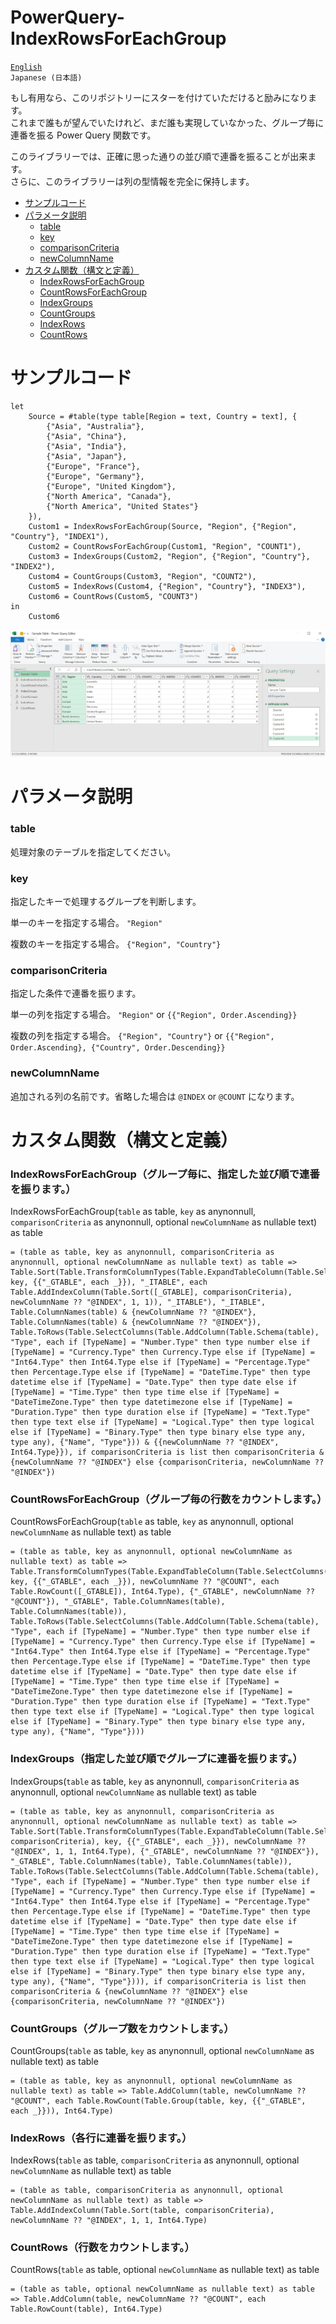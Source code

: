 # PowerQuery-IndexRowsForEachGroup

[`English`](https://github.com/takeyamajp/PowerQuery-IndexRowsForEachGroup)  
`Japanese (日本語)`

もし有用なら、このリポジトリーにスターを付けていただけると励みになります。   
これまで誰もが望んでいたけれど、まだ誰も実現していなかった、グループ毎に連番を振る Power Query 関数です。

このライブラリーでは、正確に思った通りの並び順で連番を振ることが出来ます。  
さらに、このライブラリーは列の型情報を完全に保持します。

- [サンプルコード](#サンプルコード)
- [パラメータ説明](#パラメータ説明)
  - [table](#table)
  - [key](#key)
  - [comparisonCriteria](#comparisoncriteria)
  - [newColumnName](#newcolumnname)
- [カスタム関数（構文と定義）](#カスタム関数構文と定義)
  - [IndexRowsForEachGroup](#indexrowsforeachgroupグループ毎に指定した並び順で連番を振ります)
  - [CountRowsForEachGroup](#countrowsforeachgroupグループ毎の行数をカウントします)
  - [IndexGroups](#indexgroups指定した並び順でグループに連番を振ります)
  - [CountGroups](#countgroupsグループ数をカウントします)
  - [IndexRows](#indexrows各行に連番を振ります)
  - [CountRows](#countrows行数をカウントします)

# サンプルコード
~~~
let
    Source = #table(type table[Region = text, Country = text], {
        {"Asia", "Australia"}, 
        {"Asia", "China"}, 
        {"Asia", "India"}, 
        {"Asia", "Japan"}, 
        {"Europe", "France"}, 
        {"Europe", "Germany"}, 
        {"Europe", "United Kingdom"}, 
        {"North America", "Canada"}, 
        {"North America", "United States"}
    }),
    Custom1 = IndexRowsForEachGroup(Source, "Region", {"Region", "Country"}, "INDEX1"),
    Custom2 = CountRowsForEachGroup(Custom1, "Region", "COUNT1"),
    Custom3 = IndexGroups(Custom2, "Region", {"Region", "Country"}, "INDEX2"),
    Custom4 = CountGroups(Custom3, "Region", "COUNT2"),
    Custom5 = IndexRows(Custom4, {"Region", "Country"}, "INDEX3"),
    Custom6 = CountRows(Custom5, "COUNT3")
in
    Custom6
~~~
![Sample Image](sample.png)

# パラメータ説明
### table
処理対象のテーブルを指定してください。

### key
指定したキーで処理するグループを判断します。

単一のキーを指定する場合。
`"Region"`

複数のキーを指定する場合。
`{"Region", "Country"}`

### comparisonCriteria
指定した条件で連番を振ります。

単一の列を指定する場合。
`"Region"` or `{{"Region", Order.Ascending}}`

複数の列を指定する場合。
`{"Region", "Country"}` or `{{"Region", Order.Ascending}, {"Country", Order.Descending}}`

### newColumnName
追加される列の名前です。省略した場合は `@INDEX` or `@COUNT` になります。


# カスタム関数（構文と定義）

### IndexRowsForEachGroup（グループ毎に、指定した並び順で連番を振ります。）
IndexRowsForEachGroup(`table` as table, `key` as anynonnull, `comparisonCriteria` as anynonnull, optional `newColumnName` as nullable text) as table
~~~
= (table as table, key as anynonnull, comparisonCriteria as anynonnull, optional newColumnName as nullable text) as table => Table.Sort(Table.TransformColumnTypes(Table.ExpandTableColumn(Table.SelectColumns(Table.AddColumn(Table.Group(table, key, {{"_GTABLE", each _}}), "_ITABLE", each Table.AddIndexColumn(Table.Sort([_GTABLE], comparisonCriteria), newColumnName ?? "@INDEX", 1, 1)), "_ITABLE"), "_ITABLE", Table.ColumnNames(table) & {newColumnName ?? "@INDEX"}, Table.ColumnNames(table) & {newColumnName ?? "@INDEX"}), Table.ToRows(Table.SelectColumns(Table.AddColumn(Table.Schema(table), "Type", each if [TypeName] = "Number.Type" then type number else if [TypeName] = "Currency.Type" then Currency.Type else if [TypeName] = "Int64.Type" then Int64.Type else if [TypeName] = "Percentage.Type" then Percentage.Type else if [TypeName] = "DateTime.Type" then type datetime else if [TypeName] = "Date.Type" then type date else if [TypeName] = "Time.Type" then type time else if [TypeName] = "DateTimeZone.Type" then type datetimezone else if [TypeName] = "Duration.Type" then type duration else if [TypeName] = "Text.Type" then type text else if [TypeName] = "Logical.Type" then type logical else if [TypeName] = "Binary.Type" then type binary else type any, type any), {"Name", "Type"})) & {{newColumnName ?? "@INDEX", Int64.Type}}), if comparisonCriteria is list then comparisonCriteria & {newColumnName ?? "@INDEX"} else {comparisonCriteria, newColumnName ?? "@INDEX"})
~~~

### CountRowsForEachGroup（グループ毎の行数をカウントします。）
CountRowsForEachGroup(`table` as table, `key` as anynonnull, optional `newColumnName` as nullable text) as table
~~~
= (table as table, key as anynonnull, optional newColumnName as nullable text) as table => Table.TransformColumnTypes(Table.ExpandTableColumn(Table.SelectColumns(Table.AddColumn(Table.Group(table, key, {{"_GTABLE", each _}}), newColumnName ?? "@COUNT", each Table.RowCount([_GTABLE]), Int64.Type), {"_GTABLE", newColumnName ?? "@COUNT"}), "_GTABLE", Table.ColumnNames(table), Table.ColumnNames(table)), Table.ToRows(Table.SelectColumns(Table.AddColumn(Table.Schema(table), "Type", each if [TypeName] = "Number.Type" then type number else if [TypeName] = "Currency.Type" then Currency.Type else if [TypeName] = "Int64.Type" then Int64.Type else if [TypeName] = "Percentage.Type" then Percentage.Type else if [TypeName] = "DateTime.Type" then type datetime else if [TypeName] = "Date.Type" then type date else if [TypeName] = "Time.Type" then type time else if [TypeName] = "DateTimeZone.Type" then type datetimezone else if [TypeName] = "Duration.Type" then type duration else if [TypeName] = "Text.Type" then type text else if [TypeName] = "Logical.Type" then type logical else if [TypeName] = "Binary.Type" then type binary else type any, type any), {"Name", "Type"})))
~~~

### IndexGroups（指定した並び順でグループに連番を振ります。）
IndexGroups(`table` as table, `key` as anynonnull, `comparisonCriteria` as anynonnull, optional `newColumnName` as nullable text) as table
~~~
= (table as table, key as anynonnull, comparisonCriteria as anynonnull, optional newColumnName as nullable text) as table => Table.Sort(Table.TransformColumnTypes(Table.ExpandTableColumn(Table.SelectColumns(Table.AddIndexColumn(Table.Group(Table.Sort(table, comparisonCriteria), key, {{"_GTABLE", each _}}), newColumnName ?? "@INDEX", 1, 1, Int64.Type), {"_GTABLE", newColumnName ?? "@INDEX"}), "_GTABLE", Table.ColumnNames(table), Table.ColumnNames(table)), Table.ToRows(Table.SelectColumns(Table.AddColumn(Table.Schema(table), "Type", each if [TypeName] = "Number.Type" then type number else if [TypeName] = "Currency.Type" then Currency.Type else if [TypeName] = "Int64.Type" then Int64.Type else if [TypeName] = "Percentage.Type" then Percentage.Type else if [TypeName] = "DateTime.Type" then type datetime else if [TypeName] = "Date.Type" then type date else if [TypeName] = "Time.Type" then type time else if [TypeName] = "DateTimeZone.Type" then type datetimezone else if [TypeName] = "Duration.Type" then type duration else if [TypeName] = "Text.Type" then type text else if [TypeName] = "Logical.Type" then type logical else if [TypeName] = "Binary.Type" then type binary else type any, type any), {"Name", "Type"}))), if comparisonCriteria is list then comparisonCriteria & {newColumnName ?? "@INDEX"} else {comparisonCriteria, newColumnName ?? "@INDEX"})
~~~

### CountGroups（グループ数をカウントします。）
CountGroups(`table` as table, `key` as anynonnull, optional `newColumnName` as nullable text) as table
~~~
= (table as table, key as anynonnull, optional newColumnName as nullable text) as table => Table.AddColumn(table, newColumnName ?? "@COUNT", each Table.RowCount(Table.Group(table, key, {{"_GTABLE", each _}})), Int64.Type)
~~~

### IndexRows（各行に連番を振ります。）
IndexRows(`table` as table, `comparisonCriteria` as anynonnull, optional `newColumnName` as nullable text) as table
~~~
= (table as table, comparisonCriteria as anynonnull, optional newColumnName as nullable text) as table => Table.AddIndexColumn(Table.Sort(table, comparisonCriteria), newColumnName ?? "@INDEX", 1, 1, Int64.Type)
~~~

### CountRows（行数をカウントします。）
CountRows(`table` as table, optional `newColumnName` as nullable text) as table
~~~
= (table as table, optional newColumnName as nullable text) as table => Table.AddColumn(table, newColumnName ?? "@COUNT", each Table.RowCount(table), Int64.Type)
~~~
